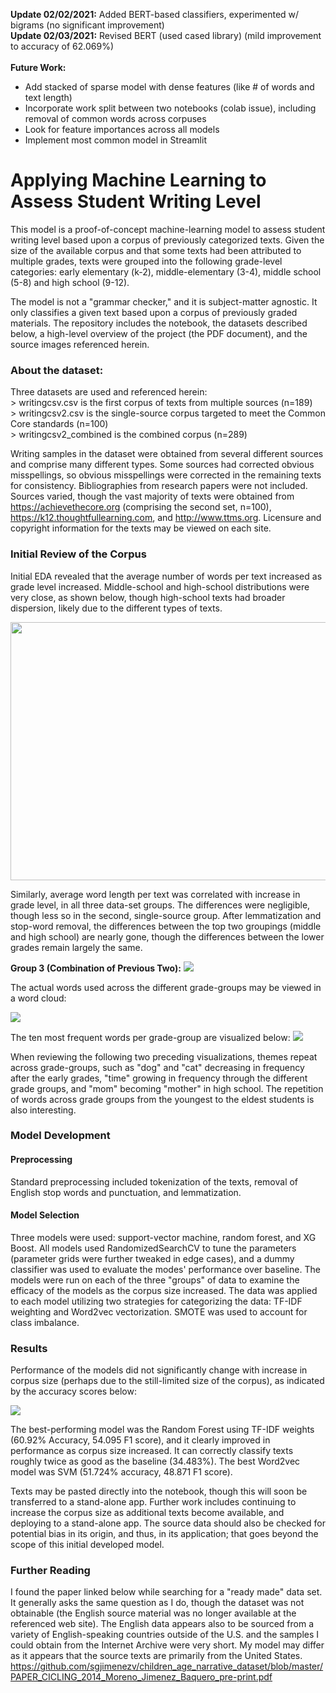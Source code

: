 **Update 02/02/2021:** Added BERT-based classifiers, experimented w/ bigrams (no significant improvement)<br>
**Update 02/03/2021:** Revised BERT (used cased library) (mild improvement to accuracy of 62.069%)<br>
<br>
**Future Work:** <ul>
<li>Add stacked of sparse model with dense features (like # of words and text length)
<li>Incorporate work split between two notebooks (colab issue), including removal of common words across corpuses
<li>Look for feature importances across all models
<li>Implement most common model in Streamlit
</ul>

# Applying Machine Learning to Assess Student Writing Level

This model is a proof-of-concept machine-learning model to assess student writing level based upon a corpus of previously categorized texts. Given the size of the available corpus and that some texts had been attributed to multiple grades, texts were grouped into the following grade-level categories: early elementary (k-2), middle-elementary (3-4), middle school (5-8) and high school (9-12). 

The model is not a "grammar checker," and it is subject-matter agnostic. It only classifies a given text based upon a corpus of previously graded materials. The repository includes the notebook, the datasets described below, a high-level overview of the project (the PDF document), and the source images referenced herein. 

### About the dataset:

Three datasets are used and referenced herein: 
<br>> writingcsv.csv is the first corpus of texts from multiple sources (n=189)
<br>> writingcsv2.csv is the single-source corpus targeted to meet the Common Core standards (n=100)
<br>> writingcsv2_combined is the combined corpus (n=289)

Writing samples in the dataset were obtained from several different sources and comprise many different types. Some sources had corrected obvious misspellings, so obvious misspellings were corrected in the remaining texts for consistency. Bibliographies from research papers were not included.  Sources varied, though the vast majority of texts were obtained from https://achievethecore.org (comprising the second set, n=100), https://k12.thoughtfullearning.com, and http://www.ttms.org. Licensure and copyright information for the texts may be viewed on each site. 

###  Initial Review of the Corpus

Initial EDA revealed that the average number of words per text increased as grade level increased. Middle-school and high-school distributions were very close, as shown below, though high-school texts had broader dispersion, likely due to the different types of texts. 

<img src="https://github.com/jnels13/Screening-Childrens-Writing-Level-With-NLP/blob/main/Source%20Images/3_numwords.png" width="592" height="413">

Similarly, average word length per text was correlated with increase in grade level, in all three data-set groups. The differences were negligible, though less so in the second, single-source group.  After lemmatization and stop-word removal, the differences between the top two groupings (middle and high school) are nearly gone, though the differences between the lower grades remain largely the same.

**Group 3 (Combination of Previous Two):** 
<img src="https://github.com/jnels13/Screening-Childrens-Writing-Level-With-NLP/blob/main/Source%20Images/3_wordlen.png">

The actual words used across the different grade-groups may be viewed in a word cloud: 

<img src="https://github.com/jnels13/Screening-Childrens-Writing-Level-With-NLP/blob/main/Source%20Images/wc_3.png">

The ten most frequent words per grade-group are visualized below: 
<img src="https://github.com/jnels13/Screening-Childrens-Writing-Level-With-NLP/blob/main/Source%20Images/most_important.png">

When reviewing the following two preceding visualizations, themes repeat across grade-groups, such as "dog" and "cat" decreasing in frequency after the early grades, "time" growing in frequency through the different grade groups, and "mom" becoming "mother" in high school.  The repetition of words across grade groups from the youngest to the eldest students is also interesting. 

### Model Development

#### Preprocessing

Standard preprocessing included tokenization of the texts, removal of English stop words and punctuation, and lemmatization. 

#### Model Selection

Three models were used: support-vector machine, random forest, and XG Boost. All models used RandomizedSearchCV to tune the parameters (parameter grids were further tweaked in edge cases), and a dummy classifier was used to evaluate the modes' performance over baseline. The models were run on each of the three "groups" of data to examine the efficacy of the models as the corpus size increased. The data was applied to each model utilizing two strategies for categorizing the data: TF-IDF weighting and Word2vec vectorization.  SMOTE was used to account for class imbalance. 

### Results

Performance of the models did not significantly change with increase in corpus size (perhaps due to the still-limited size of the corpus), as indicated by the accuracy scores below:

<img src="https://github.com/jnels13/Screening-Childrens-Writing-Level-With-NLP/blob/main/Source%20Images/Accuracy_Scores.png">

The best-performing model was the Random Forest using TF-IDF weights (60.92% Accuracy, 54.095 F1 score), and it clearly improved in performance as corpus size increased. It can correctly classify texts roughly twice as good as the baseline (34.483%). The best Word2vec model was SVM (51.724% accuracy, 48.871 F1 score).

Texts may be pasted directly into the notebook, though this will soon be transferred to a stand-alone app.  Further work includes continuing to increase the corpus size as additional texts become available, and deploying to a stand-alone app. The source data should also be checked for potential bias in its origin, and thus, in its application; that goes beyond the scope of this initial developed model.

### Further Reading

I found the paper linked below while searching for a "ready made" data set. It generally asks the same question as I do, though the dataset was not obtainable (the English source material was no longer available at the referenced web site). The English data appears also to be sourced from a variety of English-speaking countries outside of the U.S. and the samples I could obtain from the Internet Archive were very short.  My model may differ as it appears that the source texts are primarily from the United States.  https://github.com/sgjimenezv/children_age_narrative_dataset/blob/master/PAPER_CICLING_2014_Moreno_Jimenez_Baquero_pre-print.pdf
